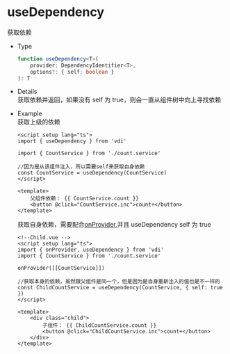 # useDependency

获取依赖

-   Type
    ```ts
    function useDependency<T>(
        provider: DependencyIdentifier<T>,
        options?: { self: boolean }
    ): T
    ```
-   Details  
    获取依赖并返回，如果没有 self 为 true，则会一直从组件树中向上寻找依赖

-   Example  
    获取上级的依赖

    ```vue
    <script setup lang="ts">
    import { useDependency } from 'vdi'

    import { CountService } from './count.service'

    //因为是从该组件注入，所以需要self来获取自身依赖
    const CountService = useDependency(CountService)
    </script>

    <template>
        父组件依赖： {{ CountService.count }}
        <button @click="CountService.inc">count+</button>
    </template>
    ```

    获取自身依赖，需要配合[onProvider]('/guide/API/hooks/onProvider'),并且 useDependency self 为 true

    ```vue
    <!--Child.vue -->
    <script setup lang="ts">
    import { onProvider, useDependency } from 'vdi'
    import { CountService } from './count.service'

    onProvider([[CountService]])

    //获取本身的依赖，虽然跟父组件是同一个，但是因为是自身重新注入的值也是不一样的
    const ChildCountService = useDependency(CountService, { self: true })
    </script>

    <template>
        <div class="child">
            子组件： {{ ChildCountService.count }}
            <button @click="ChildCountService.inc">count+</button>
        </div>
    </template>
    ```
